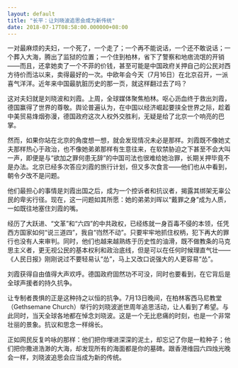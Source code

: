 ```yaml
---
layout: default
title: "长平：让刘晓波追思会成为新传统"
date: 2018-07-17T08:58:00.000000+08:00
---
```


一对最麻烦的夫妇，一个死了，一个走了；一个再不能说话，一个还不敢说话；一个葬入大海，腾出了监狱的位置；一个住到柏林，省下了警察和地痞流氓的开销——而且，还拿她卖了一个不菲的价钱，甚至可能是中国政府关押自己的公民对西方待价而沽以来，卖得最好的一次。中欧年会今天（7月16日）在北京召开，一派喜气洋洋。近年来中国最肮脏历史的那一页，就这样翻过去了吗？

这对夫妇就是刘晓波和刘霞。上周，全球媒体聚焦柏林。呕心沥血终于救出刘霞，德国赢得了世界的尊敬。舆论普遍认为，在中国以经济崛起要挟全世界之际，趁着中美贸易烽烟弥漫，德国政府这次人权外交胜利，无疑是给了北京一个响亮的巴掌。

然而，如果你站在北京的角度想一想，就会发现情况未必是那样。刘霞既不像她丈夫那样热心于政治，也不像她弟弟那样有生意往来，在软禁胁迫之下甚至不会大叫一声，即便是与“欲加之罪何患无辞”的中国司法也很难给她治罪，长期关押毕竟不是办法。北京已经多次答应刘霞的旅行计划，但又多次食言——他们也从中看到，朝令夕改不是问题。

他们最担心的事情是刘霞出国之后，成为一个控诉者和抗议者，揭露其绑架无辜公民的卑劣行径。现在，这一问题如其所愿：她的弟弟刘晖以“戴罪之身”成为人质，一如既往地塞住刘霞的嘴。

经历了大跃进、“文革”和“六四”的中共政权，已经练就一身百毒不侵的本领，任凭西方国家如何“说三道四”，我自“岿然不动”。只要牢牢地抓住权柄，犯下再大的罪行也没有人来审判。同时，他们也越来越熟练于历史性的油滑，既不做教条的马克思主义者，更无视公民的基本权利和政治底线，但是可以在任何时候理直气壮——《人民日报》刚刚说过不要轻易认“怂”，马上又改口说强大的人更容易“怂”。

刘霞获得自由值得大声欢呼。德国政府固然功不可没，同时也要看到，在它背后是全球声援者的持久抗争。

让专制者畏惧的正是这种持之以恒的抗争。7月13日晚间，在柏林客西马尼教堂（Gethsemane Church）举行的刘晓波逝世周年追思活动，让人看到了希望。与此同时，当天全球各地都在悼念刘晓波。这是一个无比悲痛的时刻，也是一个非常壮丽的景象。抗议和思念一样绵长。

正如网民反复吟咏的那样：他们把你埋进深深的泥土，却忘记了你是一粒种子；他们把你撒进浩渺的大海，却发现所有的海面都是你的墓碑。跟香港维园六四烛光晚会一样，刘晓波追思会应当成为新的传统。

